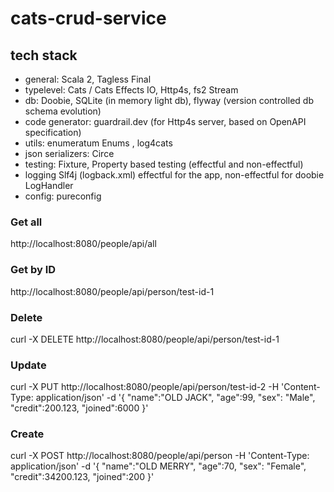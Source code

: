 # cats-crud-service

## tech stack
- general: Scala 2, Tagless Final
- typelevel: Cats / Cats Effects IO, Http4s, fs2 Stream
- db: Doobie, SQLite (in memory light db), flyway (version controlled db schema evolution)
- code generator: guardrail.dev (for Http4s server, based on OpenAPI specification)
- utils: enumeratum Enums , log4cats
- json serializers: Circe
- testing: Fixture, Property based testing (effectful and non-effectful)
- logging Slf4j (logback.xml) effectful for the app, non-effectful for doobie LogHandler
- config: pureconfig
 
### Get all
http://localhost:8080/people/api/all

### Get by ID
http://localhost:8080/people/api/person/test-id-1

### Delete
curl -X DELETE http://localhost:8080/people/api/person/test-id-1

### Update
curl -X PUT http://localhost:8080/people/api/person/test-id-2 -H 'Content-Type: application/json' -d '{ "name":"OLD JACK", "age":99, "sex": "Male", "credit":200.123, "joined":6000 }'
   
### Create
curl -X POST http://localhost:8080/people/api/person -H 'Content-Type: application/json' -d '{ "name":"OLD MERRY", "age":70, "sex": "Female", "credit":34200.123, "joined":200 }'
